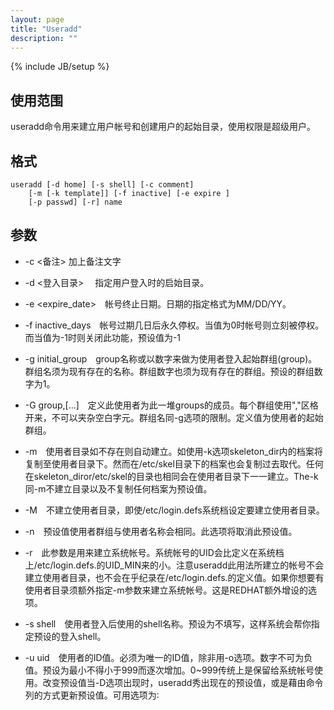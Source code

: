 ```yaml
---
layout: page
title: "Useradd"
description: ""
---
```

{% include JB/setup %}

## 使用范围

useradd命令用来建立用户帐号和创建用户的起始目录，使用权限是超级用户。

## 格式

	useradd [-d home] [-s shell] [-c comment] 
		[-m [-k template]] [-f inactive] [-e expire ] 
		[-p passwd] [-r] name

## 参数
* -c <备注> 加上备注文字

* -d <登入目录> 　指定用户登入时的启始目录。

* -e <expire_date>　帐号终止日期。日期的指定格式为MM/DD/YY。
 
* -f inactive_days　帐号过期几日后永久停权。当值为0时帐号则立刻被停权。而当值为-1时则关闭此功能，预设值为-1
 
* -g initial_group　group名称或以数字来做为使用者登入起始群组(group)。群组名须为现有存在的名称。群组数字也须为现有存在的群组。预设的群组数字为1。
 
* -G group,[...]　定义此使用者为此一堆groups的成员。每个群组使用","区格开来，不可以夹杂空白字元。群组名同-g选项的限制。定义值为使用者的起始群组。
 
* -m　使用者目录如不存在则自动建立。如使用-k选项skeleton_dir内的档案将复制至使用者目录下。然而在/etc/skel目录下的档案也会复制过去取代。任何在skeleton_diror/etc/skel的目录也相同会在使用者目录下一一建立。The-k同-m不建立目录以及不复制任何档案为预设值。
 
* -M　不建立使用者目录，即使/etc/login.defs系统档设定要建立使用者目录。
 
* -n　预设值使用者群组与使用者名称会相同。此选项将取消此预设值。
 
* -r　此参数是用来建立系统帐号。系统帐号的UID会比定义在系统档上/etc/login.defs.的UID_MIN来的小。注意useradd此用法所建立的帐号不会建立使用者目录，也不会在乎纪录在/etc/login.defs.的定义值。如果你想要有使用者目录须额外指定-m参数来建立系统帐号。这是REDHAT额外增设的选项。
 
* -s shell　使用者登入后使用的shell名称。预设为不填写，这样系统会帮你指定预设的登入shell。

* -u uid　使用者的ID值。必须为唯一的ID值，除非用-o选项。数字不可为负值。预设为最小不得小于999而逐次增加。0~999传统上是保留给系统帐号使用。改变预设值当-D选项出现时，useradd秀出现在的预设值，或是藉由命令列的方式更新预设值。可用选项为∶
 
